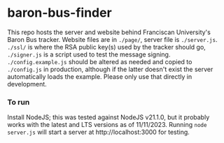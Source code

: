 # baron-bus-finder

This repo hosts the server and website behind Franciscan University's Baron Bus tracker.
Website files are in `./page/`, server file is `./server.js`. `./ssl/` is where the RSA public key(s) used by the tracker should go, `./signer.js` is a script used to test the message signing. `./config.example.js` should be altered as needed and copied to `./config.js` in production, although if the latter doesn't exist the server automatically loads the example. Please only use that directly in development.

### To run
Install NodeJS; this was tested against NodeJS v21.1.0, but it probably works with the latest and LTS versions as of 11/11/2023.
Running `node server.js` will start a server at http://localhost:3000 for testing.

